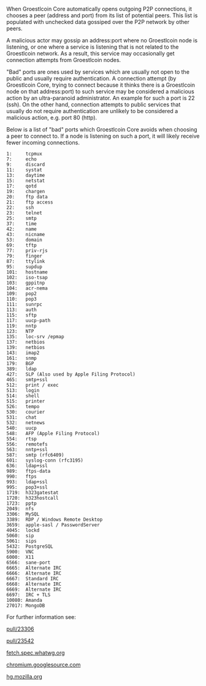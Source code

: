 When Groestlcoin Core automatically opens outgoing P2P connections, it chooses
a peer (address and port) from its list of potential peers. This list is
populated with unchecked data gossiped over the P2P network by other peers.

A malicious actor may gossip an address:port where no Groestlcoin node is listening,
or one where a service is listening that is not related to the Groestlcoin network.
As a result, this service may occasionally get connection attempts from Groestlcoin
nodes.

"Bad" ports are ones used by services which are usually not open to the public
and usually require authentication. A connection attempt (by Groestlcoin Core,
trying to connect because it thinks there is a Groestlcoin node on that
address:port) to such service may be considered a malicious action by an
ultra-paranoid administrator. An example for such a port is 22 (ssh). On the
other hand, connection attempts to public services that usually do not require
authentication are unlikely to be considered a malicious action,
e.g. port 80 (http).

Below is a list of "bad" ports which Groestlcoin Core avoids when choosing a peer to
connect to. If a node is listening on such a port, it will likely receive fewer
incoming connections.

    1:     tcpmux
    7:     echo
    9:     discard
    11:    systat
    13:    daytime
    15:    netstat
    17:    qotd
    19:    chargen
    20:    ftp data
    21:    ftp access
    22:    ssh
    23:    telnet
    25:    smtp
    37:    time
    42:    name
    43:    nicname
    53:    domain
    69:    tftp
    77:    priv-rjs
    79:    finger
    87:    ttylink
    95:    supdup
    101:   hostname
    102:   iso-tsap
    103:   gppitnp
    104:   acr-nema
    109:   pop2
    110:   pop3
    111:   sunrpc
    113:   auth
    115:   sftp
    117:   uucp-path
    119:   nntp
    123:   NTP
    135:   loc-srv /epmap
    137:   netbios
    139:   netbios
    143:   imap2
    161:   snmp
    179:   BGP
    389:   ldap
    427:   SLP (Also used by Apple Filing Protocol)
    465:   smtp+ssl
    512:   print / exec
    513:   login
    514:   shell
    515:   printer
    526:   tempo
    530:   courier
    531:   chat
    532:   netnews
    540:   uucp
    548:   AFP (Apple Filing Protocol)
    554:   rtsp
    556:   remotefs
    563:   nntp+ssl
    587:   smtp (rfc6409)
    601:   syslog-conn (rfc3195)
    636:   ldap+ssl
    989:   ftps-data
    990:   ftps
    993:   ldap+ssl
    995:   pop3+ssl
    1719:  h323gatestat
    1720:  h323hostcall
    1723:  pptp
    2049:  nfs
    3306:  MySQL
    3389:  RDP / Windows Remote Desktop
    3659:  apple-sasl / PasswordServer
    4045:  lockd
    5060:  sip
    5061:  sips
    5432:  PostgreSQL
    5900:  VNC
    6000:  X11
    6566:  sane-port
    6665:  Alternate IRC
    6666:  Alternate IRC
    6667:  Standard IRC
    6668:  Alternate IRC
    6669:  Alternate IRC
    6697:  IRC + TLS
    10080: Amanda
    27017: MongoDB

For further information see:

[pull/23306](https://github.com/bitcoin/bitcoin/pull/23306#issuecomment-947516736)

[pull/23542](https://github.com/bitcoin/bitcoin/pull/23542)

[fetch.spec.whatwg.org](https://fetch.spec.whatwg.org/#port-blocking)

[chromium.googlesource.com](https://chromium.googlesource.com/chromium/src.git/+/refs/heads/main/net/base/port_util.cc)

[hg.mozilla.org](https://hg.mozilla.org/mozilla-central/file/tip/netwerk/base/nsIOService.cpp)
